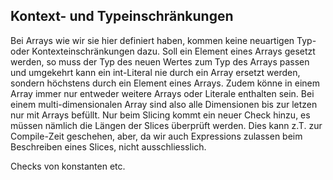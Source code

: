 
## Kontext- und Typeinschränkungen

Bei Arrays wie wir sie hier definiert haben, kommen keine neuartigen Typ- oder Kontexteinschränkungen dazu. Soll ein Element eines Arrays gesetzt werden, so muss der Typ des neuen Wertes zum Typ des Arrays passen und umgekehrt kann ein int-Literal nie durch ein Array ersetzt werden, sondern höchstens durch ein Element eines Arrays. Zudem könne in einem Array immer nur entweder weitere Arrays oder Literale enthalten sein. Bei einem multi-dimensionalen Array sind also alle Dimensionen bis zur letzen nur mit Arrays befüllt.
Nur beim Slicing kommt ein neuer Check hinzu, es müssen nämlich die Längen der Slices überprüft werden. Dies kann z.T. zur Compile-Zeit geschehen, aber, da wir auch Expressions zulassen beim Beschreiben eines Slices, nicht ausschliesslich.

Checks von konstanten etc.
